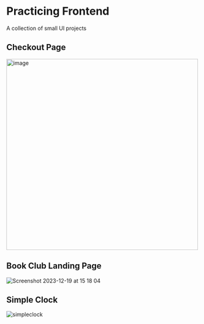 # Practicing Frontend
A collection of small UI projects 

## Checkout Page
<img src="https://github.com/ImKelp/Practicing-Frontend/assets/64978825/9c82a2dd-d1be-42e7-870a-3ebd96a0a308" alt="image" width="500" height="auto">

## Book Club Landing Page
![Screenshot 2023-12-19 at 15 18 04](https://github.com/ImKelp/Practicing-Frontend/assets/64978825/688aee62-3f2a-4246-9fea-ca39b0ead007)

## Simple Clock
![simpleclock](https://github.com/ImKelp/Practicing-Frontend/assets/64978825/cbed7226-c676-4d1a-86ad-5695097bf963)
